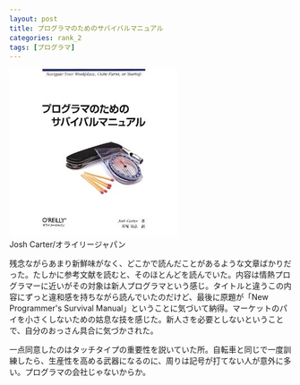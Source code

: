 ```yaml
---
layout: post
title: プログラマのためのサバイバルマニュアル
categories: rank_2
tags: [プログラマ]
---
```



<div class="book"><div class="book_image"><a href="http://www.amazon.co.jp/dp/487311571X/"><img src="/images/programmers_survival_manual.jpg"></a></div><div class="book_info">Josh Carter/オライリージャパン</div><div class="clear"></div></div>

残念ながらあまり新鮮味がなく、どこかで読んだことがあるような文章ばかりだった。たしかに参考文献を読むと、そのほとんどを読んでいた。内容は情熱プログラマーに近いがその対象は新人プログラマという感じ。タイトルと違うこの内容にずっと違和感を持ちながら読んでいたのだけど、最後に原題が「New Programmer's Survival Manual」ということに気づいて納得。マーケットのパイを小さくしないための姑息な技を感じた。新人さを必要としないということで、自分のおっさん具合に気づかされた。

一点同意したのはタッチタイプの重要性を説いていた所。自転車と同じで一度訓練したら、生産性を高める武器になるのに、周りは記号が打てない人が意外に多い。プログラマの会社じゃないからか。
